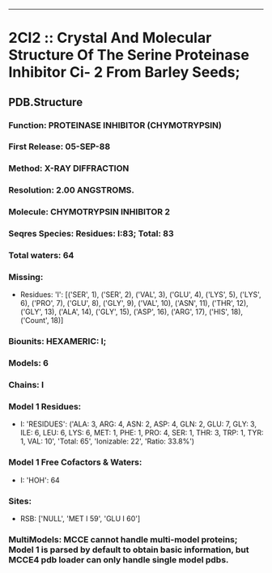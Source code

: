 ---
# 2CI2 :: Crystal And Molecular Structure Of The Serine Proteinase Inhibitor Ci- 2 From Barley Seeds;
## PDB.Structure
### Function: PROTEINASE INHIBITOR (CHYMOTRYPSIN)
### First Release: 05-SEP-88
### Method: X-RAY DIFFRACTION
### Resolution: 2.00 ANGSTROMS.
### Molecule: CHYMOTRYPSIN INHIBITOR 2
### Seqres Species: Residues: I:83; Total: 83
### Total waters: 64
### Missing:
  - Residues:
 'I': [('SER', 1), ('SER', 2), ('VAL', 3), ('GLU', 4), ('LYS', 5), ('LYS', 6), ('PRO', 7), ('GLU', 8), ('GLY', 9), ('VAL', 10), ('ASN', 11), ('THR', 12), ('GLY', 13), ('ALA', 14), ('GLY', 15), ('ASP', 16), ('ARG', 17), ('HIS', 18),
       ('Count', 18)]

### Biounits: HEXAMERIC: I;
### Models: 6
### Chains: I
### Model 1 Residues:
  - I:
 'RESIDUES': ('ALA: 3, ARG: 4, ASN: 2, ASP: 4, GLN: 2, GLU: 7, GLY: 3, ILE: 6, LEU: 6, LYS: 6, MET: 1, PHE: 1, PRO: 4, SER: 1, THR: 3, TRP: 1, TYR: 1, VAL: 10', 'Total: 65', 'Ionizable: 22',
              'Ratio: 33.8%')

### Model 1 Free Cofactors & Waters:
  - I:
 'HOH': 64

### Sites:
  - RSB: ['NULL', 'MET I  59', 'GLU I  60']

### MultiModels: MCCE cannot handle multi-model proteins; Model 1 is parsed by default to obtain basic information, but MCCE4 pdb loader can only handle single model pdbs.
